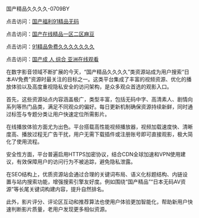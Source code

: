 国产精品久久久久-0709BY

点击访问：<a href="https://heiliaowt0d7p.pages.dev">国产福利91精品无码</a>

点击访问：<a href="https://heiliaoxqkkct.pages.dev">国产在线精品一区二区麻豆</a>

点击访问：<a href="https://heiliaozj3tjd.pages.dev">91精品免费久久久久久久久</a>

点击访问：<a href="https://heiliaoow5kzm.pages.dev">国产成 人 综合 亚洲在线观看</a>

在数字影音领域不断扩展的今天，“国产精品久久久久”类资源站成为用户搜索“日本AV免费”资源时最关注的目标之一。这类平台集成了丰富的视频资源、优化的播放体验以及高度重视隐私安全的访问架构，是众多观众首选的观影入口。

首先，这些资源站点内容涵盖极广，类型丰富，包括无码中字、高清素人、剧情向系列等热门品类，满足不同观众的偏好。每日更新机制确保资源持续新鲜，同时通过标签与专题分类让用户快速定位所需影片。

在线播放体验方面尤为出色。平台搭载高性能视频播放器，视频加载速度快、清晰度高、播放过程无广告干扰，用户无需下载插件或注册账号即可直接观影，极大简化了使用流程。

安全性方面，平台普遍启用HTTPS加密协议，结合CDN全球加速和VPN使用建议，有效保障用户的访问行为不被追踪，避免隐私泄露。

在SEO结构上，优质资源站会通过合理的关键词布局、语义化标题结构、内链设置与站内搜索功能，增强搜索引擎友好度。例如围绕“国产精品”“日本无码AV资源”等长尾关键词构建内容，提升自然排名。

此外，影片评分、评论区互动和推荐算法也使用户体验更加智能化，帮助新用户快速判断影片质量，老用户发现更多相似资源。

<span style="display:none;">[Canonical link]( https://github.com/biyu220012/983856 ）</span>
